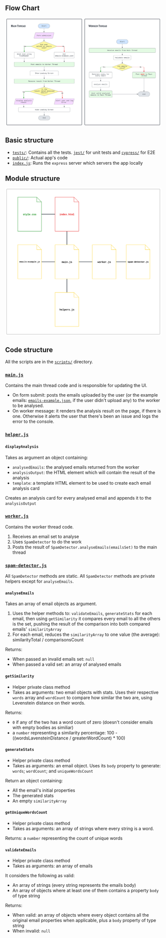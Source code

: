 ## Flow Chart
![Flow Chart](./flow-chart.svg)

## Basic structure
- [`tests/`](../tests): Contains all the tests. [`jest/`](../tests/jest) for unit tests and [`cypress/`](../tests/cypress) for E2E
- [`public/`](../public): Actual app's code
- [`index.js`](../index.js): Runs the `express` server which servers the app locally

## Module structure
![Module structure](./module-structure.svg)

## Code structure
All the scripts are in the [`scripts/`](../public/scripts/) directory.

### [`main.js`](../public/scripts/main.js)
Contains the main thread code and is responsible for updating the UI.
- On form submit: posts the emails uploaded by the user (or the example emails: [`emails-example.json`](../public/scripts/emails-example.json), if the user didn't upload any) to the worker to be analysed.
- On worker message: it renders the analysis result on the page, if there is one. Otherwise it alerts the user that there's been an issue and logs the error to the console.

### [`helper.js`](../public/scripts/helper.js)
#### `displayAnalysis`
Takes as argument an object containing:
- `analysedEmails`: the analysed emails returned from the worker
- `analysisOutput`: the HTML element which will contain the result of the analysis
- `template`: a template HTML element to be used to create each email analysis card

Creates an analysis card for every analysed email and appends it to the `analysisOutput`

### [`worker.js`](../public/scripts/worker.js)
Contains the worker thread code.
1. Receives an email set to analyse
2. Uses `SpamDetector` to do the work
3. Posts the result of `SpamDetector.analyseEmails(emailsSet)` to the main thread

### [`spam-detector.js`](../public/scripts/spam-detector.js)
All `SpamDetector` methods are static.
All `SpamDetector` methods are private helpers except for `analyseEmails`.

#### `analyseEmails`
Takes an array of email objects as argument.
1. Uses the helper methods to: `validateEmails`, `generateStats` for each email, then using `getSimilarity` it compares every email to all the others is the set, pushing the result of the comparison into both compared emails' `similarityArray`
2. For each email, reduces the `similarityArray` to one value (the average): similarityTotal / comparisonsCount

Returns:
- When passed an invalid emails set: `null`
- When passed a valid set: an array of analysed emails

#### `getSimilarity`
- Helper private class method
- Takes as arguments: two email objects with stats. Uses their respective `words` array and `wordCount` to compare how similar the two are, using Levenstein distance on their words.

Returns:
- `0` if any of the two has a word count of zero (doesn't consider emails with empty bodies as similiar)
- a `number` representing a similarity percentage: 100 - ((wordsLavensteinDistance / greaterWordCount) * 100)

#### `generateStats`
- Helper private class method
- Takes as arguments: an email object. Uses its `body` property to generate: `words`; `wordCount`; and `uniqueWordsCount`

Return an object containing:
- All the email's initial properties
- The generated stats
- An empty `similarityArray`

#### `getUniqueWordsCount`
- Helper private class method
- Takes as arguments: an array of strings where every string is a word.

Returns: a `number` representing the count of unique words

#### `validateEmails`
- Helper private class method
- Takes as arguments: an array of emails

It considers the following as valid:
- An array of strings (every string represents the emails body)
- An array of objects where at least one of them contains a property `body` of type string

Returns:
- When valid: an array of objects where every object contains all the original email properties when applicable, plus a `body` property of type string
- When invalid: `null`